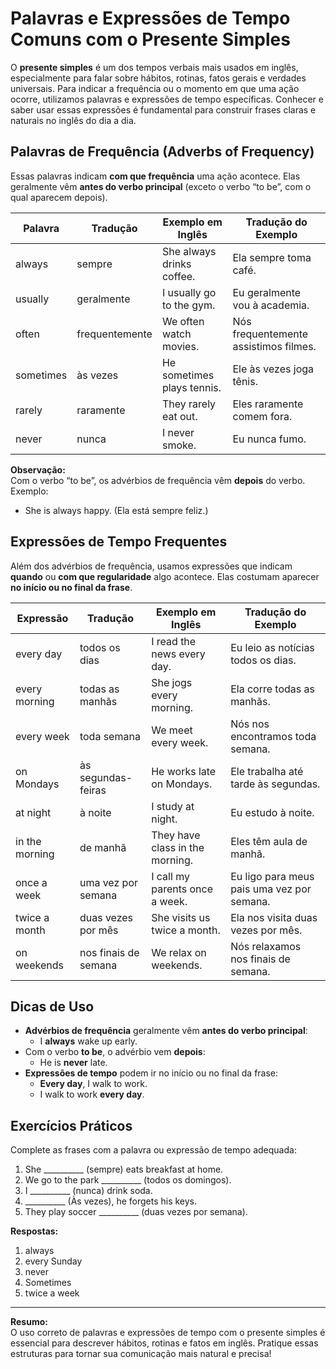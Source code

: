 
# Palavras e Expressões de Tempo Comuns com o Presente Simples

O **presente simples** é um dos tempos verbais mais usados em inglês, especialmente para falar sobre hábitos, rotinas, fatos gerais e verdades universais. Para indicar a frequência ou o momento em que uma ação ocorre, utilizamos palavras e expressões de tempo específicas. Conhecer e saber usar essas expressões é fundamental para construir frases claras e naturais no inglês do dia a dia.

## Palavras de Frequência (Adverbs of Frequency)

Essas palavras indicam **com que frequência** uma ação acontece. Elas geralmente vêm **antes do verbo principal** (exceto o verbo “to be”, com o qual aparecem depois).

| Palavra      | Tradução         | Exemplo em Inglês                | Tradução do Exemplo                |
|--------------|------------------|----------------------------------|------------------------------------|
| always       | sempre           | She always drinks coffee.        | Ela sempre toma café.              |
| usually      | geralmente       | I usually go to the gym.         | Eu geralmente vou à academia.      |
| often        | frequentemente   | We often watch movies.           | Nós frequentemente assistimos filmes.|
| sometimes    | às vezes         | He sometimes plays tennis.       | Ele às vezes joga tênis.           |
| rarely       | raramente        | They rarely eat out.             | Eles raramente comem fora.         |
| never        | nunca            | I never smoke.                   | Eu nunca fumo.                     |

**Observação:**  
Com o verbo “to be”, os advérbios de frequência vêm **depois** do verbo.  
Exemplo:  
- She is always happy. (Ela está sempre feliz.)

## Expressões de Tempo Frequentes

Além dos advérbios de frequência, usamos expressões que indicam **quando** ou **com que regularidade** algo acontece. Elas costumam aparecer **no início ou no final da frase**.

| Expressão         | Tradução             | Exemplo em Inglês                | Tradução do Exemplo                |
|-------------------|---------------------|----------------------------------|------------------------------------|
| every day         | todos os dias        | I read the news every day.       | Eu leio as notícias todos os dias. |
| every morning     | todas as manhãs      | She jogs every morning.          | Ela corre todas as manhãs.         |
| every week        | toda semana          | We meet every week.              | Nós nos encontramos toda semana.   |
| on Mondays        | às segundas-feiras   | He works late on Mondays.        | Ele trabalha até tarde às segundas.|
| at night          | à noite              | I study at night.                | Eu estudo à noite.                 |
| in the morning    | de manhã             | They have class in the morning.  | Eles têm aula de manhã.            |
| once a week       | uma vez por semana   | I call my parents once a week.   | Eu ligo para meus pais uma vez por semana. |
| twice a month     | duas vezes por mês   | She visits us twice a month.     | Ela nos visita duas vezes por mês. |
| on weekends       | nos finais de semana | We relax on weekends.            | Nós relaxamos nos finais de semana.|

## Dicas de Uso

- **Advérbios de frequência** geralmente vêm **antes do verbo principal**:  
  - I **always** wake up early.
- Com o verbo **to be**, o advérbio vem **depois**:  
  - He is **never** late.
- **Expressões de tempo** podem ir no início ou no final da frase:  
  - **Every day**, I walk to work.  
  - I walk to work **every day**.

## Exercícios Práticos

Complete as frases com a palavra ou expressão de tempo adequada:

1. She __________ (sempre) eats breakfast at home.
2. We go to the park __________ (todos os domingos).
3. I __________ (nunca) drink soda.
4. __________ (Às vezes), he forgets his keys.
5. They play soccer __________ (duas vezes por semana).

**Respostas:**
1. always
2. every Sunday
3. never
4. Sometimes
5. twice a week

---

**Resumo:**  
O uso correto de palavras e expressões de tempo com o presente simples é essencial para descrever hábitos, rotinas e fatos em inglês. Pratique essas estruturas para tornar sua comunicação mais natural e precisa!
```
